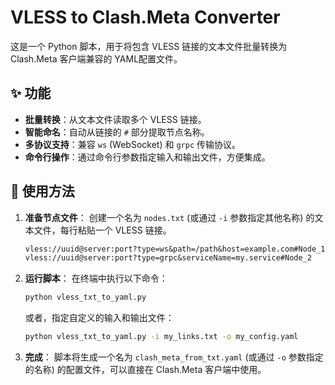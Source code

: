 # VLESS to Clash.Meta Converter

这是一个 Python 脚本，用于将包含 VLESS 链接的文本文件批量转换为 Clash.Meta 客户端兼容的 YAML配置文件。

## ✨ 功能

- **批量转换**：从文本文件读取多个 VLESS 链接。
- **智能命名**：自动从链接的 `#` 部分提取节点名称。
- **多协议支持**：兼容 `ws` (WebSocket) 和 `grpc` 传输协议。
- **命令行操作**：通过命令行参数指定输入和输出文件，方便集成。

## 🚀 使用方法

1. **准备节点文件**：
    创建一个名为 `nodes.txt` (或通过 `-i` 参数指定其他名称) 的文本文件，每行粘贴一个 VLESS 链接。

    ```txt
    vless://uuid@server:port?type=ws&path=/path&host=example.com#Node_1
    vless://uuid@server:port?type=grpc&serviceName=my.service#Node_2
    ```

2. **运行脚本**：
    在终端中执行以下命令：

    ```bash
    python vless_txt_to_yaml.py
    ```

    或者，指定自定义的输入和输出文件：

    ```bash
    python vless_txt_to_yaml.py -i my_links.txt -o my_config.yaml
    ```

3. **完成**：
    脚本将生成一个名为 `clash_meta_from_txt.yaml` (或通过 `-o` 参数指定的名称) 的配置文件，可以直接在 Clash.Meta 客户端中使用。
